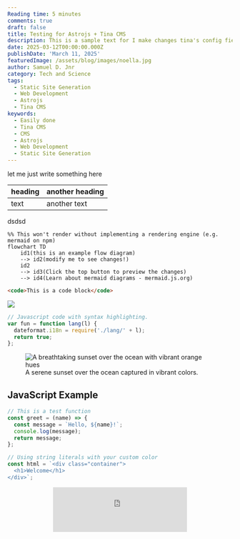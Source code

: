 ```yaml
---
Reading time: 5 minutes
comments: true
draft: false
title: Testing for Astrojs + Tina CMS
description: This is a sample text for I make changes tina's config fields
date: 2025-03-12T00:00:00.000Z
publishDate: 'March 11, 2025'
featuredImage: /assets/blog/images/noella.jpg
author: Samuel D. Jnr
category: Tech and Science
tags:
  - Static Site Generation
  - Web Development
  - Astrojs
  - Tina CMS
keywords:
  - Easily done
  - Tina CMS
  - CMS
  - Astrojs
  - Web Development
  - Static Site Generation
---
```


let me just write something here

| heading | another heading |
| ------- | --------------- |
| text    | another text    |

dsdsd

```mermaid
%% This won't render without implementing a rendering engine (e.g. mermaid on npm)
flowchart TD
    id1(this is an example flow diagram) 
    --> id2(modify me to see changes!)
    id2 
    --> id3(Click the top button to preview the changes)
    --> id4(Learn about mermaid diagrams - mermaid.js.org)
```

```html
<code>This is a code block</code>
```

![](</assets/blog/images/HTU STUDENT LOGINS.jpg>)

```js
// Javascript code with syntax highlighting.
var fun = function lang(l) {
  dateformat.i18n = require('./lang/' + l);
  return true;
};
```

<figure>
  <img src="/assets/blog/images/HTU STUDENT LOGINS.jpg" alt="A breathtaking sunset over the ocean with vibrant orange hues" />
  <caption>A serene sunset over the ocean captured in vibrant colors.</caption>
</figure>

## JavaScript Example

```js
// This is a test function
const greet = (name) => {
  const message = `Hello, ${name}!`;
  console.log(message);
  return message;
};

// Using string literals with your custom color
const html = `<div class="container">
  <h1>Welcome</h1>
</div>`;
```



<center><iframe src="https://engine.trialhd.com/?157392270&amp;iframe" width="300" height="100" scrolling="no" style="margin:0px; border:0px;"></iframe></center>